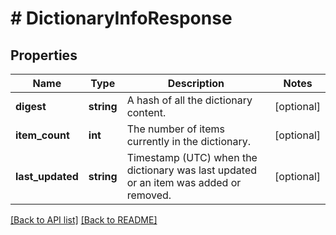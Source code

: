 # # DictionaryInfoResponse

## Properties

Name | Type | Description | Notes
------------ | ------------- | ------------- | -------------
**digest** | **string** | A hash of all the dictionary content. | [optional]
**item_count** | **int** | The number of items currently in the dictionary. | [optional]
**last_updated** | **string** | Timestamp (UTC) when the dictionary was last updated or an item was added or removed. | [optional]

[[Back to API list]](../../README.md#endpoints) [[Back to README]](../../README.md)
